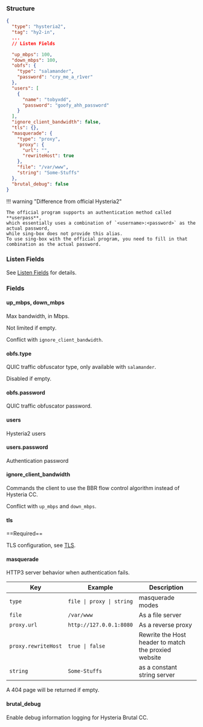 ### Structure

```json
{
  "type": "hysteria2",
  "tag": "hy2-in",
  ...
  // Listen Fields

  "up_mbps": 100,
  "down_mbps": 100,
  "obfs": {
    "type": "salamander",
    "password": "cry_me_a_r1ver"
  },
  "users": [
    {
      "name": "tobyxdd",
      "password": "goofy_ahh_password"
    }
  ],
  "ignore_client_bandwidth": false,
  "tls": {},
  "masquerade": {
    "type": "proxy",
    "proxy": {
      "url": "",
      "rewriteHost": true
    },
    "file": "/var/www",
    "string": "Some-Stuffs"
  },
  "brutal_debug": false
}
```

!!! warning "Difference from official Hysteria2"

    The official program supports an authentication method called **userpass**,
    which essentially uses a combination of `<username>:<password>` as the actual password,
    while sing-box does not provide this alias.
    To use sing-box with the official program, you need to fill in that combination as the actual password.

### Listen Fields

See [Listen Fields](/configuration/shared/listen/) for details.

### Fields

#### up_mbps, down_mbps

Max bandwidth, in Mbps.

Not limited if empty.

Conflict with `ignore_client_bandwidth`.

#### obfs.type

QUIC traffic obfuscator type, only available with `salamander`.

Disabled if empty.

#### obfs.password

QUIC traffic obfuscator password.

#### users

Hysteria2 users

#### users.password

Authentication password

#### ignore_client_bandwidth

Commands the client to use the BBR flow control algorithm instead of Hysteria CC.

Conflict with `up_mbps` and `down_mbps`.

#### tls

==Required==

TLS configuration, see [TLS](/configuration/shared/tls/#inbound).

#### masquerade

HTTP3 server behavior when authentication fails.

| Key          | Example                        | Description          |
|--------------|--------------------------------|----------------------|
| `type`       | `file \| proxy \| string`      | masquerade modes     |
| `file`       | `/var/www`                     | As a file server     |
| `proxy.url`         | `http://127.0.0.1:8080` | As a reverse proxy   |
| `proxy.rewriteHost` | `true \| false`         | Rewrite the Host header to match the proxied website |
| `string`            | `Some-Stuffs`           | as a constant string server |

A 404 page will be returned if empty.

#### brutal_debug

Enable debug information logging for Hysteria Brutal CC.
